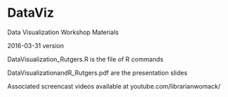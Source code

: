 # DataViz
Data Visualization Workshop Materials

2016-03-31 version

DataVisualization_Rutgers.R is the file of R commands

DataVisualizationandR_Rutgers.pdf are the presentation slides

Associated screencast videos available at youtube.com/librarianwomack/

